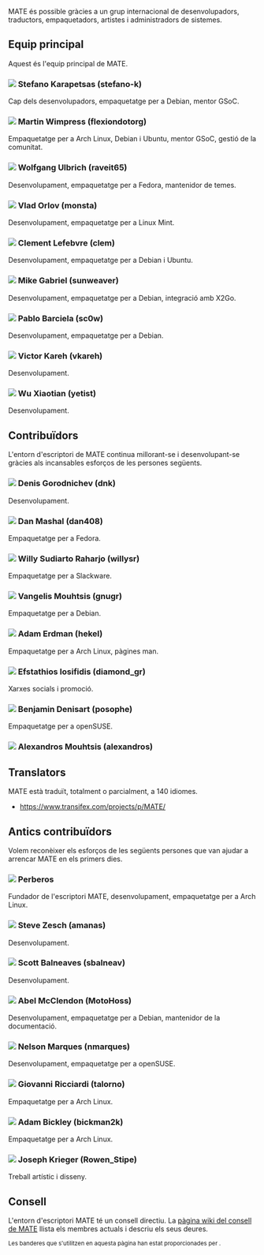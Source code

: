 <!--
.. link:
.. description:
.. tags:
.. date: 2011-12-05 07:25:21
.. title: Equip
.. slug: team
-->

MATE és possible gràcies a un grup internacional de desenvolupadors,
traductors, empaquetadors, artistes i administradors de sistemes.

## Equip principal

Aquest és l'equip principal de MATE.

### ![](/assets/img/flags/32/Italy.png) Stefano Karapetsas (stefano-k)

Cap dels desenvolupadors, empaquetatge per a Debian, mentor GSoC.

### ![](/assets/img/flags/32/United%20Kingdom\(Great%20Britain\).png) Martin Wimpress (flexiondotorg)

Empaquetatge per a Arch Linux, Debian i Ubuntu, mentor GSoC, gestió de la comunitat.

### ![](/assets/img/flags/32/Germany.png) Wolfgang Ulbrich (raveit65)

Desenvolupament, empaquetatge per a Fedora, mantenidor de temes.

### ![](/assets/img/flags/32/Russian%20Federation.png) Vlad Orlov (monsta)

Desenvolupament, empaquetatge per a Linux Mint.

### ![](/assets/img/flags/32/France.png) Clement Lefebvre (clem)

Desenvolupament, empaquetatge per a Debian i Ubuntu.

### ![](/assets/img/flags/32/Germany.png) Mike Gabriel (sunweaver)

Desenvolupament, empaquetatge per a Debian, integració amb X2Go.

### ![](/assets/img/flags/32/Galicia.png) Pablo Barciela (sc0w)

Desenvolupament, empaquetatge per a Debian.

### ![](/assets/img/flags/32/Puerto%20Rico.png) Victor Kareh (vkareh)

Desenvolupament.

### ![](/assets/img/flags/32/China.png) Wu Xiaotian (yetist)

Desenvolupament.

## Contribuïdors

L'entorn d'escriptori de MATE continua millorant-se i desenvolupant-se gràcies als
incansables esforços de les persones següents.

### ![](/assets/img/flags/32/Russian%20Federation.png) Denis Gorodnichev (dnk)

Desenvolupament.

### ![](/assets/img/flags/32/USA.png) Dan Mashal (dan408)

Empaquetatge per a Fedora.

### ![](/assets/img/flags/32/Indonesia.png) Willy Sudiarto Raharjo (willysr)

Empaquetatge per a Slackware.

### ![](/assets/img/flags/32/Greece.png) Vangelis Mouhtsis (gnugr)

Empaquetatge per a Debian.

### ![](/assets/img/flags/32/USA.png) Adam Erdman (hekel)

Empaquetatge per a Arch Linux, pàgines man.

### ![](/assets/img/flags/32/Greece.png) Efstathios Iosifidis (diamond_gr)

Xarxes socials i promoció.

### ![](/assets/img/flags/32/France.png) Benjamin Denisart (posophe)

Empaquetatge per a openSUSE.

### ![](/assets/img/flags/32/Greece.png) Alexandros Mouhtsis (alexandros)



## Translators

MATE està traduït, totalment o parcialment, a 140 idiomes.

  * <https://www.transifex.com/projects/p/MATE/>

## Antics contribuïdors

Volem reconèixer els esforços de les següents persones que van ajudar a arrencar
MATE en els primers dies.

### ![](/assets/img/flags/32/Argentina.png) Perberos

Fundador de l'escriptori MATE, desenvolupament, empaquetatge per a Arch Linux.

### ![](/assets/img/flags/32/USA.png) Steve Zesch (amanas)

Desenvolupament.

### ![](/assets/img/flags/32/Canada.png) Scott Balneaves (sbalneav)

Desenvolupament.

### ![](/assets/img/flags/32/USA.png) Abel McClendon (MotoHoss)

Desenvolupament, empaquetatge per a Debian, mantenidor de la documentació.

### ![](/assets/img/flags/32/Portugal.png) Nelson Marques (nmarques)

Desenvolupament, empaquetatge per a openSUSE.

### ![](/assets/img/flags/32/Italy.png) Giovanni Ricciardi (talorno)

Empaquetatge per a Arch Linux.

### ![](/assets/img/flags/32/USA.png) Adam Bickley (bickman2k)

Empaquetatge per a Arch Linux.

### ![](/assets/img/flags/32/USA.png) Joseph Krieger (Rowen_Stipe)

Treball artístic i disseny.

## Consell

L'entorn d'escriptori MATE té un consell directiu. La
[pàgina wiki del consell de MATE](http://wiki.mate-desktop.com/board)
llista els membres actuals i descriu els seus deures.

<small>
Les banderes que s'utilitzen en aquesta pàgina han estat proporcionades per <http://www.icondrawer.com>.
</small>
